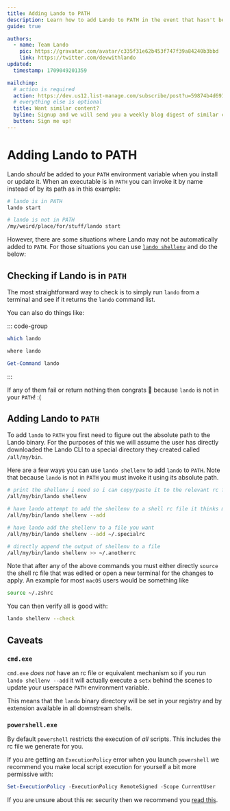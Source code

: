 ```yaml
---
title: Adding Lando to PATH
description: Learn how to add Lando to PATH in the event that hasn't been automatically done for you.
guide: true

authors:
  - name: Team Lando
    pic: https://gravatar.com/avatar/c335f31e62b453f747f39a84240b3bbd
    link: https://twitter.com/devwithlando
updated:
  timestamp: 1709049201359

mailchimp:
  # action is required
  action: https://dev.us12.list-manage.com/subscribe/post?u=59874b4d6910fa65e724a4648&amp;id=613837077f
  # everything else is optional
  title: Want similar content?
  byline: Signup and we will send you a weekly blog digest of similar content to keep you satiated.
  button: Sign me up!
---
```


# Adding Lando to PATH

Lando _should_ be added to your `PATH` environment variable when you install or update it. When an executable is in `PATH` you can invoke it by name instead of by its path as in this example:

```sh
# lando is in PATH
lando start

# lando is not in PATH
/my/weird/place/for/stuff/lando start
```

However, there are some situations where Lando may not be automatically added to `PATH`. For those situations you can use [`lando shellenv`](../shellenv.md) and do the below:

## Checking if Lando is in `PATH`

The most straightforward way to check is to simply run `lando` from a terminal and see if it returns the `lando` command list.

You can also do things like:

::: code-group
```sh [sh]
which lando
```

```bat [cmd.exe]
where lando
```

```powershell [powershell]
Get-Command lando
```
:::

If any of them fail or return nothing then congrats :tada: because `lando` is not in your `PATH`! :(

## Adding Lando to `PATH`

To add `lando` to `PATH` you first need to figure out the absolute path to the Lando binary. For the purposes of this we will assume the user has directly downloaded the Lando CLI to a special directory they created called `/all/my/bin`.

Here are a few ways you can use `lando shellenv` to add `lando` to `PATH`. Note that because `lando` is not in `PATH` you must invoke it using its absolute path.

```sh
# print the shellenv i need so i can copy/paste it to the relevant rc file
/all/my/bin/lando shellenv

# have lando attempt to add the shellenv to a shell rc file it thinks make sense
/all/my/bin/lando shellenv --add

# have lando add the shellenv to a file you want
/all/my/bin/lando shellenv --add ~/.specialrc

# directly append the output of shellenv to a file
/all/my/bin/lando shellenv >> ~/.anotherrc
```

Note that after any of the above commands you must either directly `source` the shell rc file that was edited or open a new terminal for the changes to apply. An example for most `macOS` users would be something like

```sh
source ~/.zshrc
```

You can then verify all is good with:

```sh
lando shellenv --check
```

## Caveats

### `cmd.exe`

`cmd.exe` _does not_ have an rc file or equivalent mechanism so if you run `lando shellenv --add` it will actually execute a `setx` behind the scenes to update your userspace `PATH` environment variable.

This means that the `lando` binary directory will be set in your registry and by extension available in all downstream shells.

### `powershell.exe`

By default `powershell` restricts the execution of _all_ scripts. This includes the rc file we generate for you.

If you are getting an `ExecutionPolicy` error when you launch `powershell` we recommend you make local script execution for yourself a bit more permissive with:

```powershell
Set-ExecutionPolicy -ExecutionPolicy RemoteSigned -Scope CurrentUser
```

If you are unsure about this re: security then we recommend you [read this](https://www.sqlshack.com/choosing-and-setting-a-powershell-execution-policy/).
